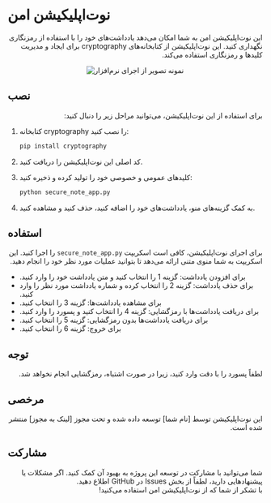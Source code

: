 
# نوت‌اپلیکیشن امن

<div dir="rtl">این نوت‌اپلیکیشن امن به شما امکان می‌دهد یادداشت‌های خود را با استفاده از رمزنگاری نگهداری کنید. این نوت‌اپلیکیشن از کتابخانه‌های cryptography برای ایجاد و مدیریت کلیدها و رمزنگاری استفاده می‌کند.</div>

<p align="center">
  <img src="نمونه-تصویر-از-اجرای-نرم‌افزار.png" alt="نمونه تصویر از اجرای نرم‌افزار">
</p>

## نصب

<div dir="rtl">برای استفاده از این نوت‌اپلیکیشن، می‌توانید مراحل زیر را دنبال کنید:</div>

1. کتابخانه cryptography را نصب کنید:
   ```bash
   pip install cryptography
   ```

2. کد اصلی این نوت‌اپلیکیشن را دریافت کنید.

3. کلید‌های عمومی و خصوصی خود را تولید کرده و ذخیره کنید:
   ```bash
   python secure_note_app.py
   ```

4. به کمک گزینه‌های منو، یادداشت‌های خود را اضافه کنید، حذف کنید و مشاهده کنید.

## استفاده

<div dir="rtl">برای اجرای نوت‌اپلیکیشن، کافی است اسکریپت <code>secure_note_app.py</code> را اجرا کنید. این اسکریپت به شما منوی متنی ارائه می‌دهد تا بتوانید عملیات مورد نظر خود را انجام دهید.</div>

- <div dir="rtl">برای افزودن یادداشت: گزینه 1 را انتخاب کنید و متن یادداشت خود را وارد کنید.</div>
- <div dir="rtl">برای حذف یادداشت: گزینه 2 را انتخاب کرده و شماره یادداشت مورد نظر را وارد کنید.</div>
- <div dir="rtl">برای مشاهده یادداشت‌ها: گزینه 3 را انتخاب کنید.</div>
- <div dir="rtl">برای دریافت یادداشت‌ها با رمزگشایی: گزینه 4 را انتخاب کنید و پسورد را وارد کنید.</div>
- <div dir="rtl">برای دریافت یادداشت‌ها بدون رمزگشایی: گزینه 5 را انتخاب کنید.</div>
- <div dir="rtl">برای خروج: گزینه 6 را انتخاب کنید.</div>

## توجه

<div dir="rtl">لطفاً پسورد را با دقت وارد کنید، زیرا در صورت اشتباه، رمزگشایی انجام نخواهد شد.</div>

## مرخصی

<div dir="rtl">این نوت‌اپلیکیشن توسط [نام شما] توسعه داده شده و تحت مجوز [لینک به مجوز] منتشر شده است.</div>

## مشارکت

<div dir="rtl">شما می‌توانید با مشارکت در توسعه این پروژه به بهبود آن کمک کنید. اگر مشکلات یا پیشنهادهایی دارید، لطفاً از بخش Issues در GitHub اطلاع دهید.</div>

<div dir="rtl">با تشکر از شما که از نوت‌اپلیکیشن امن استفاده می‌کنید!</div>
